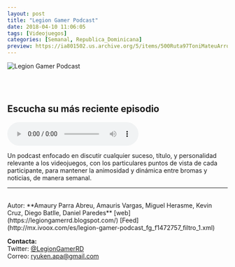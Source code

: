 ```yaml
---
layout: post
title: "Legion Gamer Podcast"
date: 2018-04-10 11:06:05
tags: [Videojuegos]
categories: [Semanal, Republica_Dominicana]
preview: https://ia801502.us.archive.org/5/items/500Ruta97ToniMateuArrom/300legion%20gamer%20logo%20-%20Amaury%20Parra%20Abreu.jpg
---
```


![Legion Gamer Podcast](https://ia601502.us.archive.org/5/items/500Ruta97ToniMateuArrom/500legion%20gamer%20logo%20-%20Amaury%20Parra%20Abreu.jpg)

<br/>
<br/>

## Escucha su más reciente episodio

<!--reproductor-feed=http://mx.ivoox.com/es/legion-gamer-podcast_fg_f1472757_filtro_1.xml-->
<!--reproductor-start-->
<audio id="audio" preload="auto" controls="" src="http://mx.ivoox.com/es/legion-gamer-podcast-30-gaminforme-semanal-gamefemerides_mf_27058540_feed_1.mp3"></audio>
<!--reproductor-end-->

Un podcast enfocado en discutir cualquier suceso, título, y personalidad relevante a los videojuegos, con los particulares puntos de vista de cada participante, para mantener la animosidad y dinámica entre bromas y noticias, de manera semanal.  

_ _ _
<br>
Autor: **Amaury Parra Abreu, Amauris Vargas, Miguel Herasme, Kevin Cruz, Diego Batlle, Daniel Paredes**  
[web](https://legiongamerrd.blogspot.com/)  
[Feed](http://mx.ivoox.com/es/legion-gamer-podcast_fg_f1472757_filtro_1.xml)  



**Contacta:**  
Twitter: [@LegionGamerRD](https://twitter.com/LegionGamerRD)  
Correo: [ryuken.apa@gmail.com](mailto:ryuken.apa@gmail.com)  
